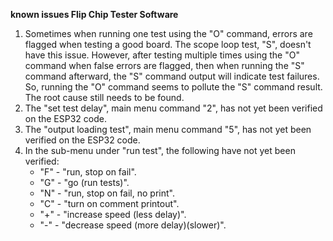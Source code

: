 <b>known issues Flip Chip Tester Software</b>
<p>
<ol>
<li>Sometimes when running one test using the "O" command, errors are flagged when testing a good board. The scope loop test, "S", doesn't have
this issue. However, after testing multiple times using the "O" command when false errors are flagged, then when running the "S" command
afterward, the "S" command output will indicate test failures. So, running the "O" command seems to pollute the "S" command result. 
The root cause still needs to be found.</li>
<li>The "set test delay", main menu command "2", has not yet been verified on the ESP32 code.</li>
<li>The "output loading test", main menu command "5", has not yet been verified on the ESP32 code.</li>
<li>In the sub-menu under "run test", the following have not yet been verified:
  <ul>
    <li>"F" - "run, stop on fail".</li>
    <li>"G" - "go (run tests)".</li>
    <li>"N" - "run, stop on fail, no print".</li>
    <li>"C" - "turn on comment printout".</li>
    <li>"+" - "increase speed (less delay)".</li>
    <li>"-" - "decrease speed (more delay)(slower)".</li>
  </ul>
</ol>
